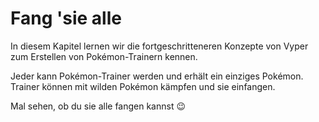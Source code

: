 <!-- Add translation for the following page: https://learn.vyperlang.org/#/2/introduction
Do NOT change the code below. The below code runs the code editor -->

# Fang 'sie alle

In diesem Kapitel lernen wir die fortgeschritteneren Konzepte von Vyper zum Erstellen von Pokémon-Trainern kennen.

Jeder kann Pokémon-Trainer werden und erhält ein einziges Pokémon. Trainer können mit wilden Pokémon kämpfen und sie einfangen.

Mal sehen, ob du sie alle fangen kannst 😉
